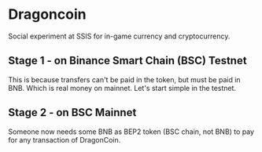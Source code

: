 # Dragoncoin

Social experiment at SSIS for in-game currency and cryptocurrency.

## Stage 1 - on Binance Smart Chain (BSC) Testnet

This is because transfers can't be paid in the token, but must be paid in BNB. Which is real money on mainnet. Let's start simple in the testnet.

## Stage 2 - on BSC Mainnet

Someone now needs some BNB as BEP2 token (BSC chain, not BNB) to pay for any transaction of DragonCoin.

